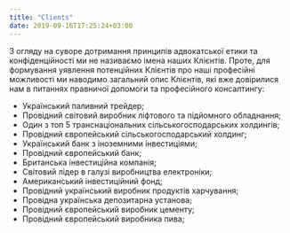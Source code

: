 ```yaml
---
title: "Clients"
date: 2019-09-16T17:25:24+03:00
---
```


З огляду на суворе дотримання принципів адвокатської етики та конфіденційності ми не називаємо імена наших Клієнтів. Проте, для формування уявлення потенційних Клієнтів про наші професійні можливості ми наводимо загальний опис Клієнтів, які вже довірилися нам в питаннях правничої допомоги та професійного консалтингу:

* Український паливний трейдер;
* Провідний світовий виробник ліфтового та підйомного обладнання;
* Один з топ 5 транснаціональних сільськогосподарських холдингів;
* Провідний європейський сільськогосподарський холдинг;
* Український банк з іноземними інвестиціями;
* Провідний європейський банк;
* Британська інвестиційна компанія;
* Світовий лідер в галузі виробництва електроніки;
* Американський інвестиційний фонд;
* Провідний український виробник продуктів харчування;
* Провідна українська депозитарна установа;
* Провідний європейський виробник цементу;
* Провідний європейський виробника пива;
